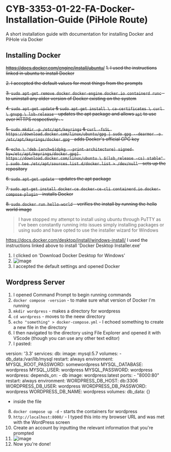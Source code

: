 # CYB-3353-01-22-FA-Docker-Installation-Guide (PiHole Route)
A short installation guide with documentation for installing Docker and PiHole via Docker

## Installing Docker
~~https://docs.docker.com/engine/install/ubuntu/~~
~~1. I used the instructions linked in ubuntu to install Docker~~

~~2. I accepted the default values for most things from the prompts~~

~~3. `sudo apt-get remove docker docker-engine docker.io containerd runc` - to uninstall any older version of Docker existing on the system~~

~~4. `sudo apt-get update` & `sudo apt-get install \ ca-certificates \ curl \ gnupg \ lsb-release` - updates the apt package and allows `apt` to use over HTTPS respectively~~~~

~~5. `sudo mkdir -p /etc/apt/keyrings` & `curl -fsSL https://download.docker.com/linux/ubuntu/gpg | sudo gpg --dearmor -o /etc/apt/keyrings/docker.gpg` - adds Docker's official GPG key~~

~~6. `echo \
  "deb [arch=$(dpkg --print-architecture) signed-by=/etc/apt/keyrings/docker.gpg] https://download.docker.com/linux/ubuntu \
  $(lsb_release -cs) stable" | sudo tee /etc/apt/sources.list.d/docker.list > /dev/null` - sets up the repository~~

~~6. `sudo apt-get update` - updates the apt package~~

~~7. `sudo apt-get install docker-ce docker-ce-cli containerd.io docker-compose-plugin` - installs Docker~~

~~8. `sudo docker run hello-world` - verifies the install by running the hello world image~~
> I have stopped my attempt to install using ubuntu through PuTTY as I've been constantly running into issues simply installing packages or using sudo and have opted to use the installer wizard for Windows

https://docs.docker.com/desktop/install/windows-install/
 I used the instructions linked above to install 'Docker Desktop Installer.exe'
 1. I clicked on 'Download Docker Desktop for Windows'
 2. ![image](https://user-images.githubusercontent.com/56270888/201550454-4844c439-d55e-4bba-a493-335912df855c.png)
 3. I accepted the default settings and opened Docker

## Wordpress Server
1. I opened Command Prompt to begin running commands
2. `docker compose -version` - to make sure what version of Docker I'm running
3. `mkdir wordpress` - makes a directory for wordpress
4. `cd wordpress` - moves to the neew directory
5. `echo "something" > docker-compose.yml` - I echoed something to create a new file in the directory
6. I then navigated to the directory using File Explorer and opened it with VScode (though you can use any other text editor)
7. I pasted:

version: '3.3'
services:
   db:
     image: mysql:5.7
     volumes:
       - db_data:/var/lib/mysql
     restart: always
     environment:
       MYSQL_ROOT_PASSWORD: somewordpress
       MYSQL_DATABASE: wordpress
       MYSQL_USER: wordpress
       MYSQL_PASSWORD: wordpress
   wordpress:
     depends_on:
       - db
     image: wordpress:latest
     ports:
       - "8000:80"
     restart: always
     environment:
       WORDPRESS_DB_HOST: db:3306
       WORDPRESS_DB_USER: wordpress
       WORDPRESS_DB_PASSWORD: wordpress
       WORDPRESS_DB_NAME: wordpress
volumes:
    db_data: {}
  
  - inside the file
8. `docker compose up -d` - starts the containers for wordpress
9. `http://localhost:8000/` - I typed this into my browser URL and was met with the WordPress screen
10. Create an account by inputting the relevant information that you're prompted
11. ![image](https://user-images.githubusercontent.com/56270888/201551298-8395cf4a-b8c9-42a4-a8df-c0bfb676d41c.png)
12. Now you're done!

